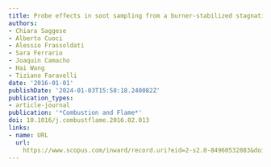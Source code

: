 ```yaml
---
title: Probe effects in soot sampling from a burner-stabilized stagnation flame
authors:
- Chiara Saggese
- Alberto Cuoci
- Alessio Frassoldati
- Sara Ferrario
- Joaquin Camacho
- Hai Wang
- Tiziano Faravelli
date: '2016-01-01'
publishDate: '2024-01-03T15:58:18.240082Z'
publication_types:
- article-journal
publication: '*Combustion and Flame*'
doi: 10.1016/j.combustflame.2016.02.013
links:
- name: URL
  url: 
    https://www.scopus.com/inward/record.uri?eid=2-s2.0-84960532883&doi=10.1016%2fj.combustflame.2016.02.013&partnerID=40&md5=1caea7ebfbd14b97a647146e36d37006
---
```

